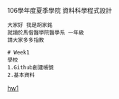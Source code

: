 106學年度夏季學院 資料科學程式設計

    大家好 我是胡家銘
    就讀於馬偕醫學院醫學系 一年級
    請大家多多指教

    # Week1
    學校
    1.Github創建帳號
    2.基本資料

[hw1](https://jiaminghummc110610014.github.io/Example/week1.html)
